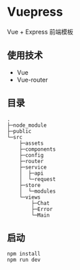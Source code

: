 # Vuepress

Vue + Express 前端模板
## 使用技术
- Vue
- Vue-router

## 目录
```
.
├─node_module
├─public
└─src
    ├─assets
    ├─components
    ├─config
    ├─router
    ├─service
    │  ├─api
    │  └─request
    ├─store
    │  └─modules
    └─views
        ├─Chat
        ├─Error
        └─Main
```

## 启动
```
npm install
npm run dev
```
